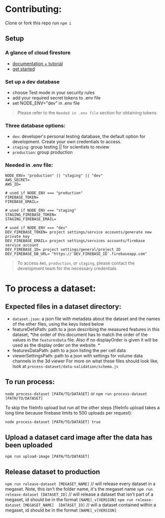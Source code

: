 # Contributing: 
Clone or fork this repo
run `npm i`

## Setup
### A glance of cloud firestore  
- [documentation + tutorial](https://firebase.google.com/docs/firestore) 
- [get started](https://firebase.google.com/docs/firestore/quickstart)
  
### Set up a dev database
- choose Test mode in your security rules 
- add your required secret tokens to .env file 
- set NODE_ENV="dev" in .env file
> Please refer to the `Needed in .env file` section for obtaining tokens  

### Three database options:
- `dev`: developer's personal testing database, the default option for development. Create your own credentials to access. 
- `staging`: group testing || for scientists to review 
- `production`: group production 

### Needed in .env file:
```
NODE_ENV= "production" || "staging" || "dev"
AWS_SECRET=
AWS_ID=

# used if NODE_ENV === "production"
FIREBASE_TOKEN=
FIREBASE_EMAIL=

# used if NODE_ENV === "staging"
STAGING_FIREBASE_TOKEN= 
STAGING_FIREBASE_EMAIL=

# used if NODE_ENV === "dev"
DEV_FIREBASE_TOKEN= project settings/service accounts/generate new private key
DEV_FIREBASE_EMAIL= project settings/services accounts/firebase service account 
DEV_FIREBASE_ID= project settings/general/project ID
DEV_FIREBASE_DB_URL= "https://`DEV_FIREBASE_ID`.firebaseapp.com"
```
> To access `AWS`, `production`, or `staging`, please contact the development team for the necessary credentials 

# To process a dataset:

## Expected files in a dataset directory:
- `dataset.json`: a json file with metadata about the dataset and the names of the other files, using the keys listed below
- featureDefsPath: path to a json describing the measured features in this dataset, *the order of this document has to match the order of the values in the `featuresData` file. Also if no displayOrder is given it will be used as the display order on the website. *
- featuresDataPath: path to a json listing the per cell data
- viewerSettingsPath: path to a json with settings for volume data channels in the 3d viewer
For more on what these files should look like, look at `process-dataset/data-validation/schema.js`

## To run process:
`node process-dataset [PATH/TO/DATASET]`
or
`npm run process-dataset [PATH/TO/DATASET]`

To skip the fileInfo upload but run all the other steps (fileInfo upload takes a long time because firebase limits to 500 uploads per request):

`node process-dataset [PATH/TO/DATASET] true`

## Upload a dataset card image after the data has been uploaded
`npm run upload-image [PATH/TO/DATASET]`

## Release dataset to production
`npm run release-dataset [MEGASET_NAME]` // will release every dataset in a megaset. Note, this isn't the folder name, it's the megaset name
`npm run release-dataset [DATASET_ID]` // will release a dataset that isn't part of a megaset, id should be in the format `[NAME]_v[VERSION]`
`npm run release-dataset [MEGASET_NAME]  [DATASET_ID]` // will a dataset contained within a megaset, id should be in the format `[NAME]_v[VERSION]`

